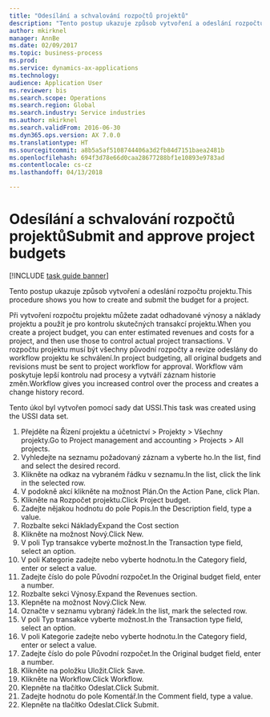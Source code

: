 ```yaml
--- 
title: "Odesílání a schvalování rozpočtů projektů"
description: "Tento postup ukazuje způsob vytvoření a odeslání rozpočtu projektu."
author: mkirknel
manager: AnnBe
ms.date: 02/09/2017
ms.topic: business-process
ms.prod: 
ms.service: dynamics-ax-applications
ms.technology: 
audience: Application User
ms.reviewer: bis
ms.search.scope: Operations
ms.search.region: Global
ms.search.industry: Service industries
ms.author: mkirknel
ms.search.validFrom: 2016-06-30
ms.dyn365.ops.version: AX 7.0.0
ms.translationtype: HT
ms.sourcegitcommit: a8b5a5af5108744406a3d2fb84d7151baea2481b
ms.openlocfilehash: 694f3d78e66d0caa28677288bf1e10893e9783ad
ms.contentlocale: cs-cz
ms.lasthandoff: 04/13/2018

---
```

# <a name="submit-and-approve-project-budgets"></a><span data-ttu-id="c86e0-103">Odesílání a schvalování rozpočtů projektů</span><span class="sxs-lookup"><span data-stu-id="c86e0-103">Submit and approve project budgets</span></span>

[!INCLUDE [task guide banner](../../includes/task-guide-banner.md)]

<span data-ttu-id="c86e0-104">Tento postup ukazuje způsob vytvoření a odeslání rozpočtu projektu.</span><span class="sxs-lookup"><span data-stu-id="c86e0-104">This procedure shows you how to create and submit the budget for a project.</span></span> 

<span data-ttu-id="c86e0-105">Při vytvoření rozpočtu projektu můžete zadat odhadované výnosy a náklady projektu a použít je pro kontrolu skutečných transakcí projektu.</span><span class="sxs-lookup"><span data-stu-id="c86e0-105">When you create a project budget, you can enter estimated revenues and costs for a project, and then use those to control actual project transactions.</span></span> <span data-ttu-id="c86e0-106">V rozpočtu projektu musí být všechny původní rozpočty a revize odeslány do workflow projektu ke schválení.</span><span class="sxs-lookup"><span data-stu-id="c86e0-106">In project budgeting, all original budgets and revisions must be sent to project workflow for approval.</span></span> <span data-ttu-id="c86e0-107">Workflow vám poskytuje lepší kontrolu nad procesy a vytváří záznam historie změn.</span><span class="sxs-lookup"><span data-stu-id="c86e0-107">Workflow gives you increased control over the process and creates a change history record.</span></span>

<span data-ttu-id="c86e0-108">Tento úkol byl vytvořen pomocí sady dat USSI.</span><span class="sxs-lookup"><span data-stu-id="c86e0-108">This task was created using the USSI data set.</span></span>

1. <span data-ttu-id="c86e0-109">Přejděte na Řízení projektu a účetnictví > Projekty > Všechny projekty.</span><span class="sxs-lookup"><span data-stu-id="c86e0-109">Go to Project management and accounting > Projects > All projects.</span></span>
2. <span data-ttu-id="c86e0-110">Vyhledejte na seznamu požadovaný záznam a vyberte ho.</span><span class="sxs-lookup"><span data-stu-id="c86e0-110">In the list, find and select the desired record.</span></span>
3. <span data-ttu-id="c86e0-111">Klikněte na odkaz na vybraném řádku v seznamu.</span><span class="sxs-lookup"><span data-stu-id="c86e0-111">In the list, click the link in the selected row.</span></span>
4. <span data-ttu-id="c86e0-112">V podokně akcí klikněte na možnost Plán.</span><span class="sxs-lookup"><span data-stu-id="c86e0-112">On the Action Pane, click Plan.</span></span>
5. <span data-ttu-id="c86e0-113">Klikněte na Rozpočet projektu.</span><span class="sxs-lookup"><span data-stu-id="c86e0-113">Click Project budget.</span></span>
6. <span data-ttu-id="c86e0-114">Zadejte nějakou hodnotu do pole Popis.</span><span class="sxs-lookup"><span data-stu-id="c86e0-114">In the Description field, type a value.</span></span>
7. <span data-ttu-id="c86e0-115">Rozbalte sekci Náklady</span><span class="sxs-lookup"><span data-stu-id="c86e0-115">Expand the Cost section</span></span>
8. <span data-ttu-id="c86e0-116">Klikněte na možnost Nový.</span><span class="sxs-lookup"><span data-stu-id="c86e0-116">Click New.</span></span>
9. <span data-ttu-id="c86e0-117">V poli Typ transakce vyberte možnost.</span><span class="sxs-lookup"><span data-stu-id="c86e0-117">In the Transaction type field, select an option.</span></span>
10. <span data-ttu-id="c86e0-118">V poli Kategorie zadejte nebo vyberte hodnotu.</span><span class="sxs-lookup"><span data-stu-id="c86e0-118">In the Category field, enter or select a value.</span></span>
11. <span data-ttu-id="c86e0-119">Zadejte číslo do pole Původní rozpočet.</span><span class="sxs-lookup"><span data-stu-id="c86e0-119">In the Original budget field, enter a number.</span></span>
12. <span data-ttu-id="c86e0-120">Rozbalte sekci Výnosy.</span><span class="sxs-lookup"><span data-stu-id="c86e0-120">Expand the Revenues section.</span></span>
13. <span data-ttu-id="c86e0-121">Klepněte na možnost Nový.</span><span class="sxs-lookup"><span data-stu-id="c86e0-121">Click New.</span></span>
14. <span data-ttu-id="c86e0-122">Označte v seznamu vybraný řádek.</span><span class="sxs-lookup"><span data-stu-id="c86e0-122">In the list, mark the selected row.</span></span>
15. <span data-ttu-id="c86e0-123">V poli Typ transakce vyberte možnost.</span><span class="sxs-lookup"><span data-stu-id="c86e0-123">In the Transaction type field, select an option.</span></span>
16. <span data-ttu-id="c86e0-124">V poli Kategorie zadejte nebo vyberte hodnotu.</span><span class="sxs-lookup"><span data-stu-id="c86e0-124">In the Category field, enter or select a value.</span></span>
17. <span data-ttu-id="c86e0-125">Zadejte číslo do pole Původní rozpočet.</span><span class="sxs-lookup"><span data-stu-id="c86e0-125">In the Original budget field, enter a number.</span></span>
18. <span data-ttu-id="c86e0-126">Klikněte na položku Uložit.</span><span class="sxs-lookup"><span data-stu-id="c86e0-126">Click Save.</span></span>
19. <span data-ttu-id="c86e0-127">Klikněte na Workflow.</span><span class="sxs-lookup"><span data-stu-id="c86e0-127">Click Workflow.</span></span>
20. <span data-ttu-id="c86e0-128">Klepněte na tlačítko Odeslat.</span><span class="sxs-lookup"><span data-stu-id="c86e0-128">Click Submit.</span></span>
21. <span data-ttu-id="c86e0-129">Zadejte hodnotu do pole Komentář.</span><span class="sxs-lookup"><span data-stu-id="c86e0-129">In the Comment field, type a value.</span></span>
22. <span data-ttu-id="c86e0-130">Klepněte na tlačítko Odeslat.</span><span class="sxs-lookup"><span data-stu-id="c86e0-130">Click Submit.</span></span>


